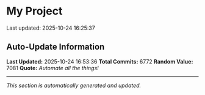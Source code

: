 # My Project


Last updated: 2025-10-24 16:25:37



























































































































































































































































































































































































































































































































































































































































































































































































































































































































































































































































































































































































































































































































































































































































































































































































































































































































































































































































































































































































































































































































































































































































































































































































































































































































































































































































































































































































































































































































































































































































































































































































































































































































































































































































































































































































































































































































































































































































































































































































































































































































































































































































































































































































































































































































































































































































































































































































































































































































































































































































































































































































































































































































































































































































































































































































































































































































































































































































































































































































































































































































































































































































































































































































































































































































































































































































































































































































































































































































































































































































































































































































































































































































































































































































## Auto-Update Information

**Last Updated:** 2025-10-24 16:53:36
**Total Commits:** 6772
**Random Value:** 7081
**Quote:** _Automate all the things!_

---
_This section is automatically generated and updated._